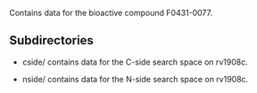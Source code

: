 Contains data for the bioactive compound F0431-0077.

## Subdirectories

- cside/ contains data for the C-side search space on rv1908c.

- nside/ contains data for the N-side search space on rv1908c.

